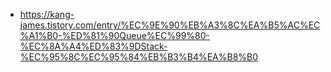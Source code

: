 - https://kang-james.tistory.com/entry/%EC%9E%90%EB%A3%8C%EA%B5%AC%EC%A1%B0-%ED%81%90Queue%EC%99%80-%EC%8A%A4%ED%83%9DStack-%EC%95%8C%EC%95%84%EB%B3%B4%EA%B8%B0

